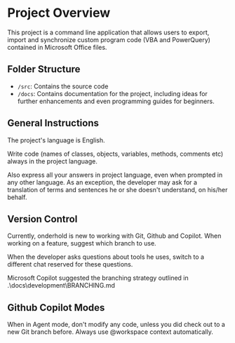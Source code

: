 # Project Overview

This project is a command line application that allows users to export, import and synchronize custom program code (VBA and PowerQuery) contained in Microsoft Office files.

## Folder Structure

- `/src`: Contains the source code
- `/docs`: Contains documentation for the project, including ideas for further enhancements and even programming guides for beginners.

## General Instructions

The project's language is English.

Write code (names of classes, objects, variables, methods, comments etc) always in the project language.

Also express all your answers in project language, even when prompted in any other language.
As an exception, the developer may ask for a translation of terms and sentences he or she doesn't understand, on his/her behalf.

## Version Control
Currently, onderhold is new to working with Git, Github and Copilot.
When working on a feature, suggest which branch to use.

When the developer asks questions about tools he uses, switch to a different chat reserved for these questions.

Microsoft Copilot suggested the branching strategy outlined in .\docs\development\BRANCHING.md

## Github Copilot Modes
When in Agent mode, don't modify any code, unless you did check out to a new Git branch before.
Always use @workspace context automatically.